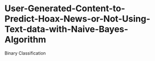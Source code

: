 # User-Generated-Content-to-Predict-Hoax-News-or-Not-Using-Text-data-with-Naive-Bayes-Algorithm
Binary Classification
